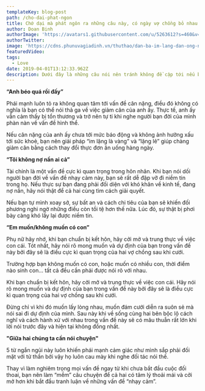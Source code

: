 ```yaml
---
templateKey: blog-post
path: /cho-dai-phat-ngon
title: Chớ dại mà phát ngôn ra những câu này, có ngày vợ chồng bỏ nhau
author: Doan Binh
authorImage: 'https://avatars1.githubusercontent.com/u/5263612?s=460&v=4'
authorTwitter: 
image: 'https://cdns.phunuvagiadinh.vn/thuthao/dan-ba-im-lang-dan-ong-nen-can-than1.jpg'
featuredVideo: 
tags:
  - Love
date: 2019-04-01T13:12:33.962Z
description: Dưới đây là những câu nói nên tránh không đề cập tới nếu bạn không muốn một ngày nào đó hôn nhân của mình tan vỡ.
---
```


**“Anh béo quá rồi đấy”**

Phái mạnh luôn tỏ ra không quan tâm tới vấn đề cân nặng, điều đó không có nghĩa là bạn có thể nói thả ga về việc giảm cân của anh ấy. Thực tế, anh ấy vẫn cảm thấy bị tổn thương và trở nên tự ti khi nghe người bạn đời của mình phàn nàn về vấn đề hình thể.

Nếu cân nặng của anh ấy chưa tới mức báo động và không ảnh hưởng xấu tới sức khoẻ, bạn nên giải pháp “im lặng là vàng” và “lặng lẽ” giúp chàng giảm cân bằng cách thay đổi thực đơn ăn uống hàng ngày.

**“Tôi không nợ nần ai cả”**

Tài chính là một vấn đề cực kì quan trọng trong hôn nhân. Khi bạn nói dối người bạn đời về vấn đề nhạy cảm này, bạn sẽ rất dễ đập vỡ đi niềm tin trong họ. Nếu thực sự bạn đang phải đối diện với khó khăn về kinh tế, đang nợ nần, hãy nói thật để cả hai cùng tìm cách giải quyết.

Nếu bạn tự mình xoay sở, sự bất an và cách chi tiêu của bạn sẽ khiến đối phương nghi ngờ những điều còn tồi tệ hơn thế nữa. Lúc đó, sự thật bị phơi bày càng khó lấy lại được niềm tin.

**“Em muốn/không muốn có con”**

Phụ nữ hãy nhớ, khi bạn chuẩn bị kết hôn, hãy cởi mở và trung thực về việc con cái. Tót nhất, hãy nói rõ mong muốn và dự định của bạn trong vấn đề này bởi đây sẽ là điều cực kì quan trọng của hai vợ chồng sau khi cưới.

Trường hợp bạn không muốn có con, hoặc muốn có nhiều con, thời điểm nào sinh con… tất cả đều cần phải được nói rõ với nhau.

Khi bạn chuẩn bị kết hôn, hãy cởi mở và trung thực về việc con cái. Hãy nói rõ mong muốn và dự định của bạn trong vấn đề này bởi đây sẽ là điều cực kì quan trọng của hai vợ chồng sau khi cưới. 

Đừng chỉ vì khi đó muốn lấy lòng nhau, muốn đám cưới diễn ra suôn sẻ mà nói sai đi dự định của mình. Sau này khi về sống cùng hai bên bộc lộ cách nghĩ và cách hành xử với nhau trong vấn đề này sẽ có mâu thuẫn rất lớn khi lời nói trước đây và hiện tại không đồng nhất.

**"Giữa hai chúng ta cần nói chuyện"**

5 từ ngắn ngủi này luôn khiến phái mạnh cảm giác như mình sắp phải đối mặt với tử thần bởi vậy họ luôn cau mày khi nghe đối tác nói thế.

Thay vì làm nghiêm trọng mọi vấn đề ngay từ khi chưa bắt đầu cuộc đối thoai, bạn nên làm “mềm” câu chuyện để cả hai có tâm lý thoải mái và cởi mở hơn khi bắt đầu tranh luận về những vấn đề “nhạy cảm”.